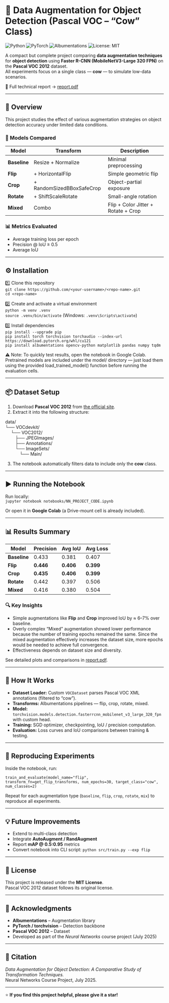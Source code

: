 # 🧠 Data Augmentation for Object Detection (Pascal VOC – “Cow” Class)

![Python](https://img.shields.io/badge/Python-3.10+-blue)
![PyTorch](https://img.shields.io/badge/PyTorch-2.x-red)
![Albumentations](https://img.shields.io/badge/Albumentations-OK-green)
![License: MIT](https://img.shields.io/badge/License-MIT-yellow)

A compact but complete project comparing **data augmentation techniques** for **object detection** using **Faster R-CNN (MobileNetV3-Large 320 FPN)** on the **Pascal VOC 2012** dataset.  
All experiments focus on a single class — **cow** — to simulate low-data scenarios.

📄 Full technical report → [report.pdf](./report.pdf)

---

## 🚀 Overview

This project studies the effect of various augmentation strategies on object detection accuracy under limited data conditions.

### 🧩 Models Compared
| Model | Transform | Description |
|--------|------------|-------------|
| **Baseline** | Resize + Normalize | Minimal preprocessing |
| **Flip** | + HorizontalFlip | Simple geometric flip |
| **Crop** | + RandomSizedBBoxSafeCrop | Object-partial exposure |
| **Rotate** | + ShiftScaleRotate | Small-angle rotation |
| **Mixed** | Combo | Flip + Color Jitter + Rotate + Crop |

### 📊 Metrics Evaluated
- Average training loss per epoch  
- Precision @ IoU ≥ 0.5  
- Average IoU  

---

## ⚙️ Installation

1️⃣ Clone this repository  
`git clone https://github.com/<your-username>/<repo-name>.git`  
`cd <repo-name>`

2️⃣ Create and activate a virtual environment  
`python -m venv .venv`  
`source .venv/bin/activate` (Windows: `.venv\Scripts\activate`)

3️⃣ Install dependencies  
`pip install --upgrade pip`  
`pip install torch torchvision torchaudio --index-url https://download.pytorch.org/whl/cu121`  
`pip install albumentations opencv-python matplotlib pandas numpy tqdm`

⚠️ Note: To quickly test results, open the notebook in Google Colab.
Pretrained models are included under the model/ directory — just load them using the provided load_trained_model() function before running the evaluation cells.

---

## 📦 Dataset Setup

1. Download **Pascal VOC 2012** from [the official site](http://host.robots.ox.ac.uk/pascal/VOC/voc2012/).  
2. Extract it into the following structure:

data/  
└── VOCdevkit/  
  └── VOC2012/  
   ├── JPEGImages/  
   ├── Annotations/  
   └── ImageSets/  
    └── Main/  

3. The notebook automatically filters data to include only the **cow** class.

---

## ▶️ Running the Notebook

Run locally:  
`jupyter notebook notebooks/NN_PROJECT_CODE.ipynb`

Or open it in **Google Colab** (a Drive-mount cell is already included).

---

## 📊 Results Summary

| Model | Precision | Avg IoU | Avg Loss |
|--------|-----------|---------|-----------|
| **Baseline** | 0.433 | 0.381 | 0.407 |
| **Flip** | **0.446** | **0.406** | **0.399** |
| **Crop** | **0.435** | **0.406** | **0.399** |
| **Rotate** | 0.442 | 0.397 | 0.506 |
| **Mixed** | 0.416 | 0.380 | 0.504 |

### 🔍 Key Insights
- Simple augmentations like **Flip** and **Crop** improved IoU by ≈ 6–7% over baseline.  
- Overly complex “Mixed” augmentation showed lower performance because the number of training epochs remained the same. Since the mixed augmentation effectively increases the dataset size, more epochs would be needed to achieve full convergence. 
- Effectiveness depends on dataset size and diversity.

See detailed plots and comparisons in [report.pdf](./report.pdf).

---

## 🧠 How It Works

- **Dataset Loader:** Custom `VOCDataset` parses Pascal VOC XML annotations (filtered to “cow”).  
- **Transforms:** Albumentations pipelines — flip, crop, rotate, mixed.  
- **Model:** `torchvision.models.detection.fasterrcnn_mobilenet_v3_large_320_fpn` with custom head.  
- **Training:** SGD optimizer, checkpointing, IoU / precision computation.  
- **Evaluation:** Loss curves and IoU comparisons between training & testing.

---

## 🧪 Reproducing Experiments

Inside the notebook, run:

`train_and_evaluate(model_name="flip", transform_fn=get_flip_transforms, num_epochs=30, target_class="cow", num_classes=2)`

Repeat for each augmentation type (`baseline`, `flip`, `crop`, `rotate`, `mix`) to reproduce all experiments.

---

## 💡 Future Improvements

- Extend to multi-class detection  
- Integrate **AutoAugment / RandAugment**  
- Report **mAP @ 0.5:0.95** metrics  
- Convert notebook into CLI script: `python src/train.py --exp flip`

---

## 🪪 License

This project is released under the **MIT License**.  
Pascal VOC 2012 dataset follows its original license.

---

## 🙌 Acknowledgments

- **Albumentations** – Augmentation library  
- **PyTorch / torchvision** – Detection backbone  
- **Pascal VOC 2012** – Dataset  
- Developed as part of the *Neural Networks* course project (July 2025)

---

## 📖 Citation

*Data Augmentation for Object Detection: A Comparative Study of Transformation Techniques.*  
Neural Networks Course Project, July 2025.  

---

⭐ **If you find this project helpful, please give it a star!**
